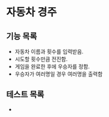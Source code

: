 # 자동차 경주

## 기능 목록
- 자동차 이름과 횟수를 입력받음.
- 시도할 횟수만큼 전진함.
- 게임을 완료한 후에 우승자를 정함.
- 우승자가 여러명일 경우 여러명을 출력함

## 테스트 목록
- 